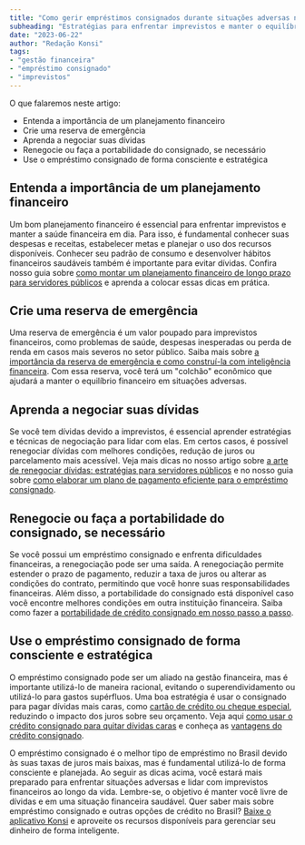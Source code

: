 ```yaml
---
title: "Como gerir empréstimos consignados durante situações adversas na vida financeira"
subheading: "Estratégias para enfrentar imprevistos e manter o equilíbrio financeiro com empréstimos consignados"
date: "2023-06-22"
author: "Redação Konsi"
tags:
- "gestão financeira"
- "empréstimo consignado"
- "imprevistos"
---
```


O que falaremos neste artigo:
- Entenda a importância de um planejamento financeiro
- Crie uma reserva de emergência
- Aprenda a negociar suas dívidas
- Renegocie ou faça a portabilidade do consignado, se necessário
- Use o empréstimo consignado de forma consciente e estratégica

## Entenda a importância de um planejamento financeiro

Um bom planejamento financeiro é essencial para enfrentar imprevistos e manter a saúde financeira em dia. Para isso, é fundamental conhecer suas despesas e receitas, estabelecer metas e planejar o uso dos recursos disponíveis. Conhecer seu padrão de consumo e desenvolver hábitos financeiros saudáveis também é importante para evitar dívidas. Confira nosso guia sobre [como montar um planejamento financeiro de longo prazo para servidores públicos](https://konsi.com.br/postagens/como-montar-um-planejamento-financeiro-de-longo-prazo-para-servidores-pblicos.md) e aprenda a colocar essas dicas em prática.

## Crie uma reserva de emergência

Uma reserva de emergência é um valor poupado para imprevistos financeiros, como problemas de saúde, despesas inesperadas ou perda de renda em casos mais severos no setor público. Saiba mais sobre [a importância da reserva de emergência e como construí-la com inteligência financeira](https://konsi.com.br/postagens/a-importncia-da-reserva-de-emergncia-e-como-constru-la-com-inteligncia-financeira.md). Com essa reserva, você terá um "colchão" econômico que ajudará a manter o equilíbrio financeiro em situações adversas.

## Aprenda a negociar suas dívidas

Se você tem dívidas devido a imprevistos, é essencial aprender estratégias e técnicas de negociação para lidar com elas. Em certos casos, é possível renegociar dívidas com melhores condições, redução de juros ou parcelamento mais acessível. Veja mais dicas no nosso artigo sobre [a arte de renegociar dívidas: estratégias para servidores públicos](https://konsi.com.br/postagens/a-arte-de-renegociar-dvidas-estratgias-para-servidores-pblicos.md) e no nosso guia sobre [como elaborar um plano de pagamento eficiente para o empréstimo consignado](https://konsi.com.br/postagens/como-elaborar-um-plano-de-pagamento-eficiente-para-o-emprstimo-consignado.md).

## Renegocie ou faça a portabilidade do consignado, se necessário

Se você possui um empréstimo consignado e enfrenta dificuldades financeiras, a renegociação pode ser uma saída. A renegociação permite estender o prazo de pagamento, reduzir a taxa de juros ou alterar as condições do contrato, permitindo que você honre suas responsabilidades financeiras. Além disso, a portabilidade do consignado está disponível caso você encontre melhores condições em outra instituição financeira. Saiba como fazer a [portabilidade de crédito consignado em nosso passo a passo](https://konsi.com.br/postagens/como-fazer-a-portabilidade-de-crdito-consignado-passo-a-passo.md).

## Use o empréstimo consignado de forma consciente e estratégica

O empréstimo consignado pode ser um aliado na gestão financeira, mas é importante utilizá-lo de maneira racional, evitando o superendividamento ou utilizá-lo para gastos supérfluos. Uma boa estratégia é usar o consignado para pagar dívidas mais caras, como [cartão de crédito ou cheque especial](https://konsi.com.br/postagens/como-sair-do-cheque-especial-como-servidor-pblico-estratgias-eficientes.md), reduzindo o impacto dos juros sobre seu orçamento. Veja aqui [como usar o crédito consignado para quitar dívidas caras](https://konsi.com.br/postagens/como-usar-o-crdito-consignado-para-quitar-dvidas-caras.md) e conheça as [vantagens do crédito consignado](https://konsi.com.br/postagens/vantagens-do-credito-consignado-por-que-escolher.md).

O empréstimo consignado é o melhor tipo de empréstimo no Brasil devido às suas taxas de juros mais baixas, mas é fundamental utilizá-lo de forma consciente e planejada. Ao seguir as dicas acima, você estará mais preparado para enfrentar situações adversas e lidar com imprevistos financeiros ao longo da vida. Lembre-se, o objetivo é manter você livre de dívidas e em uma situação financeira saudável. Quer saber mais sobre empréstimo consignado e outras opções de crédito no Brasil? [Baixe o aplicativo Konsi](https://konsi.com.br/app) e aproveite os recursos disponíveis para gerenciar seu dinheiro de forma inteligente.